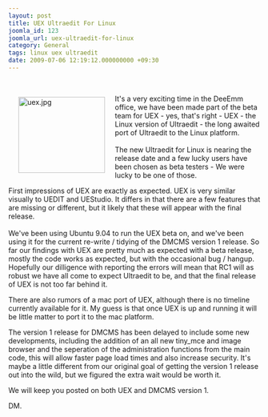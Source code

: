```yaml
---
layout: post
title: UEX Ultraedit For Linux
joomla_id: 123
joomla_url: uex-ultraedit-for-linux
category: General
tags: linux uex ultraedit
date: 2009-07-06 12:19:12.000000000 +09:30
---
```

<p>&nbsp;</p>
<div id="main_content">
<p><img src="../../images/uex.jpg" border="0" alt="uex.jpg" title="UEX" hspace="20" vspace="5" width="173" height="152" align="left">It's a very exciting time in the DeeEmm office, we have been made part of the beta team for UEX - yes, that's right - UEX - the Linux version of Ultraedit - the long awaited port of Ultraedit to the Linux platform.<br><br>The new Ultraedit for Linux is nearing the release date and a few lucky users have been chosen as beta testers - We were lucky to be one of those.</p>
<p>First impressions of UEX are exactly as expected. UEX is very similar visually to UEDIT and UEStudio. It differs in that there are a few features that are missing or different, but it likely that these will appear with the final release.<br><br>We've been using Ubuntu 9.04 to run the UEX beta on, and we've been using it for the current re-write / tidying of the DMCMS version 1 release. So far our findings with UEX are pretty much as expected with a beta release, mostly the code works as expected, but with the occasional bug / hangup. Hopefully our dilligence with reporting the errors will mean that RC1 will as robust we have all come to expect Ultraedit to be, and that the final release of UEX is not too far behind it.</p>
<p>There are also rumors of a mac port of UEX, although there is no timeline currently available for it. My guess is that once UEX is up and running it will be little matter to port it to the mac platform.</p>
<p>The version 1 release for DMCMS has been delayed to include some new developments, including the addition of an all new tiny_mce and image browser and the seperation of the administration functions from the main code, this will allow faster page load times and also increase security. It's maybe a little different from our original goal of getting the version 1 release out into the wild, but we figured the extra wait would be worth it.</p>
<p>We will keep you posted on both UEX and DMCMS version 1.</p>
<p>DM.</p>
</div>
